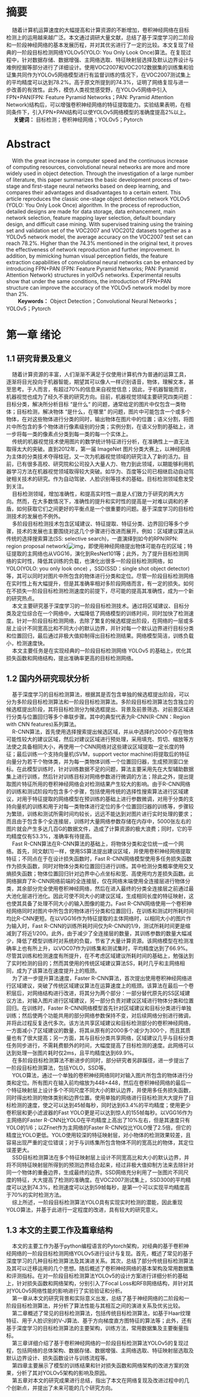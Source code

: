 # 摘要

&nbsp;&nbsp;&nbsp;&nbsp;随着计算机运算速度的大幅提高和计算资源的不断增加，卷积神经网络在目标检测上的运用越来越广泛。本文通过调研大量文献，总结了基于深度学习的二阶段和一阶段神经网络的基本发展历程，并对其优劣进行了一定的比较。本文复现了经典的一阶段目标检测网络YOLOv5(YOLO: You Only Look Once)算法。在复现过程中，针对数据存储、数据增强、主网络选取、特征映射层选择及默认边界设计与难例挖掘等部分进行了详细设计。使用VOC2007和VOC2012数据集的训练集和验证集共同作为YOLOv5网络模型进行有监督训练的情况下，在VOC2007测试集上的平均精度可以达到78.2%。高于原文所提到的74.3%，证明了网络复现与进一步改善的有效性。此外，模仿人类视觉感受野，在YOLOv5网络中引入FPN+PAN(FPN: Feature Pyramid Networks；PAN: Pyramid Attention Network)结构后，可以增强卷积神经网络的特征提取能力。实验结果表明，在相同条件下，引入FPN+PAN结构可以使YOLOv5网络模型的准确度提高2%以上。<br>&nbsp;&nbsp;&nbsp;&nbsp; **关键词：** 目标检测；卷积神经网络；YOLOv5；Pytorch

<div STYLE="page-break-after: always;"></div>

# Abstract

&nbsp;&nbsp;&nbsp;&nbsp;With the great increase in computer speed and the continuous increase of computing resources, convolutional neural networks are more and more widely used in object detection. Through the investigation of a large number of literature, this paper summarizes the basic development process of two-stage and first-stage neural networks based on deep learning, and compares their advantages and disadvantages to a certain extent. This article reproduces the classic one-stage object detection network YOLOv5 (YOLO: You Only Look Once) algorithm. In the process of reproduction, detailed designs are made for data storage, data enhancement, main network selection, feature mapping layer selection, default boundary design, and difficult case mining. With supervised training using the training set and validation set of the VOC2007 and VOC2012 datasets together as a YOLOv5 network model, the average accuracy on the VOC2007 test set can reach 78.2%. Higher than the 74.3% mentioned in the original text, it proves the effectiveness of network reproduction and further improvement. In addition, by mimicking human visual perception fields, the feature extraction capabilities of convolutional neural networks can be enhanced by introducing FPN+PAN (FPN: Feature Pyramid Networks; PAN: Pyramid Attention Network) structures in yolOv5 networks. Experimental results show that under the same conditions, the introduction of FPN+PAN structure can improve the accuracy of the YOLOv5 network model by more than 2%.<br>&nbsp;&nbsp;&nbsp;&nbsp;&nbsp;&nbsp;&nbsp;&nbsp;**Keywords：** Object Detection；Convolutional Neural Networks；YOLOv5；Pytorch

<div STYLE="page-break-after: always;"></div>

# 第一章 绪论

## 1.1 研究背景及意义

&nbsp;&nbsp;&nbsp;&nbsp;随着计算资源的丰富，人们渐渐不满足于仅使用计算机作为普通的运算工具，逐渐将目光投向于机器智能，期望其可以像人一样识别语音，物体，理解文本，甚至思考。于人而言，有超过70%的信息来自视觉信息；因此，于机器智能而言，机器视觉也成为了经久不衰的研究方向。目前，机器视觉领域主要研究四类问题：目标分类，解决所分析目标 “是什么“ 的问题，通常给定的图片中仅包含一类物体；目标检测，解决物体 “是什么，在哪里” 的问题，图片中可能包含一个或多个物体，在对这些物体进行分类的同时，输出物体在图片中的位置；语义分割，将图片中所包含的多个物体进行像素级别的分类；实例分割，在语义分割的基础上，进一步将每一类的像素点分类到每一类的每一个实体上。<br>&nbsp;&nbsp;&nbsp;&nbsp;传统的机器视觉技术使用图片的数学统计特征进行分析，在准确性上一直无法取得太大的突破。直到2012年，第一届 ImageNet 图片分类大赛上，以神经网络为主体的分类技术夺得桂冠，又一次为机器视觉领域的研究注入了新的活力。目前，已有很多高校、研究院和公司投入大量人力、物力到此领域，以期能够利用机器学习方法在机器视觉领域取得较大突破。如华为、百度等公司已相继启动自动驾驶相关技术的研究。作为自动驾驶、人脸识别等技术的基础，目标检测领域愈发受到关注。<br>&nbsp;&nbsp;&nbsp;&nbsp;目标检测领域，增加准确性，和提高实时性一直是人们致力于研究的两大方向。然而，在大多数情况下，准确性的提升和实时性的提高是一对难以调和的矛盾，如何获取它们之间更好的平衡点是一个很重要的问题。基于深度学习的目标检测技术的发展也不例外。<br>&nbsp;&nbsp;&nbsp;&nbsp;多阶段目标检测技术包含区域建议、特征提取、特征分类、边界回归等多个步骤，技术的发展也主要围绕对这几个步骤进行改进而展开。例如：区域建议算法从传统的选择搜索算法(SS: selective search)，一直演绎到如今的RPN(RPN: region proposal network)![img](file:///C:\Users\28681\AppData\Local\Temp\ksohtml\wpsEA0C.tmp.png)，即使用神经网络提出物体可能存在的区域；特征提取的主网络也从VGG16，演化到ResNet101等；此外，为了提升目标检测网络的实时性，降低其训练的负载，也演化出很多一阶段目标检测网络，如YOLO(YOLO: you only look once) ，SSD(SSD：single shot object detector)等，其可以同时对图片中所包含的物体进行分类和定位。尽管一阶段目标检测网络在实时性上有大幅提升，但是其准确率相对多阶段网络而言，有一定的损失。如何在不损失一阶段目标检测检测速度的前提下，尽可能的提高其准确性，成为一个新的研究热点。<br>&nbsp;&nbsp;&nbsp;&nbsp;本文主要研究基于深度学习的一阶段目标检测技术。通过将区域建议、目标分类及定位综合在一个网络中，大幅降低了网络模型的训练时间，同时加快了检测速度。针对一阶段目标检测网络，去除了繁复的候选框提出阶段，在网络的一层或多层上设计不同宽高比和不同大小的默认边界，并针对每一个默认边界进行目标分类和位置回归，最后通过非极大值抑制得出目标检测结果。网络模型简洁，训练负载小，检测速度快。<br>&nbsp;&nbsp;&nbsp;&nbsp;本文主要任务是在实现经典的一阶段目标检测网络 YOLOv5 的基础上，优化其损失函数和网络结构，提出准确率更高的目标检测网络。

## 1.2 国内外研究现状分析

&nbsp;&nbsp;&nbsp;&nbsp;基于深度学习的目标检测算法，根据其是否包含单独的候选框提出阶段，可以分为多阶段目标检测算法和一阶段目标检测算法。多阶段目标检测算法包含独立的候选框提出阶段，其将目标检测分为候选框提出、背景及前景筛选、对前景区域进行分类与位置回归等多个串联步骤。其中的典型代表为R-CNN(R-CNN：Region with CNN features)系列算法。<br>&nbsp;&nbsp;&nbsp;&nbsp;R-CNN算法，首先使用选择搜索提出候选区域，并从中选择约2000个存在物体可能性较大的建议区域，然后对建议区域进行预处理，采用填充、剪切、缩放等方法使之具备相同大小，再使用一个CNN网络对这些建议区域提取一定长度的特征；最后训练一个支持向量机(SVM，support vector machine)将提取后的特征向量分为若干个物体类，并为每一类物体训练一个位置回归器，生成预测窗口坐标。在此模型训练时，针对训练数据不足的问题，算法主要采用先在大型辅助数据集上进行训练，然后针对训练目标对网络参数进行微调的方法；除此之外，提出提取图片特征所用的卷积神经网络会对检测结果产生较大的影响。由于R-CNN网络的训练和测试阶段均包含多个步骤，包括使用传统的选择性搜索算法进行区域建议，对用于特征提取的网络模型在预训练的基础上进行参数微调，对用于分类的支持向量机的训练和用于对每一类物体进行定位的多个位置回归器的训练等，步骤较为繁琐，训练和测试所需时间均较长，远远不能达到对图片进行实时处理的要求；而且由于包含多个全连接层，训练时大量网络参数存储在内存中，5000张左右的图片就会产生多达几百G的数据文件，造成了计算资源的极大浪费；同时，它的平均精度仅有53.3%，准确率有待提高。<br/>&nbsp;&nbsp;&nbsp;&nbsp;Fast R-CNN算法在R-CNN算法的基础上，将物体分类和定位统一成一个网络。首先，同文献[1]一样，使用SS算法提出建议区域，并使用卷积神经网络提取特征；不同点在于在设计损失函数时，Fast R-CNN网络模型使用多任务损失函数作为损失函数，同时对物体分类和位置回归进行训练。其中检测分类概率使用交叉熵损失函数；物体位置回归针对边界中心点坐标和宽、高使用均方差损失函数。此网络摒弃了R-CNN网络前端的全连接层，仅在网络末端使用全连接层进行物体分类，其余部分完全使用卷积神经网络，然后在进入最终的分类全连接层之前通过最大池化层进行池化。因此可使不同大小的建议区域，生成相同长度的特征映射，这也使其具备了处理不同大小的输入图像的能力。Fast R-CNN网络使用一个卷积神经网络同时对图片中所包含的物体进行分类和位置回归，在训练和测试时所耗时间均比R-CNN更短。在以VGG16作为特征提取的主体网络时，以相同大小的图片作为输入时，Fast R-CNN的训练所耗时间仅为R-CNN的1/9，测试所耗时间更是缩减到了将近1/200。此外，由于减少了全连接层的数量，其训练参数的数量大幅减少，降低了模型训练时对系统的负载，节省了大量计算资源。该网络模型在检测准确率上也有所上升，以VOC07作为训练集和测试集时，平均精度达到了66.9%。尽管其训练和检测速度有所提升，在不考虑区域建议所耗时间的基础上，勉强达到了实时检测的目的；然而其使用的传统区域建议算法SS，耗时几乎和主网络相同，成为了该算法在速度提升上的瓶颈。<br/> &nbsp;&nbsp;&nbsp;&nbsp;为了进一步提升算法速度，Faster R-CNN算法，首次提出使用卷积神经网络进行区域建议，突破了传统区域建议算法在运算速度上的瓶颈。该算法在最后一个卷积层后，对网络结构进行改进，将其分为两个部分：一部分替代原先的SS区域建议方法，对输入图片进行区域建议，另一部分负责对建议区域进行物体分类和位置回归。在训练时，Faster R-CNN网络模型首先针对区域建议和目标分类进行单独训练；然后使两个功能共用的部分网络参数保持不变，对后续网络分别进行微调，并将此过程反复迭代多次。该方法共享区域建议和目标检测部分的卷积神经网络，一方面减小了区域建议的数量，将其从原有的2000多个减少为300个，而且其质量也有了很大提高；另一方面，其与目标分类共享网络，区域建议几乎与目标分类任务同步进行，不需耗费额外的时间，大幅度提高了目标检测的速度。此网络可以达到处理一张图片耗时仅2ms，且平均精度达到69.9%。<br>&nbsp;&nbsp;&nbsp;&nbsp;在多阶段目标检测算法不断进步的同时，部分研究者另辟蹊径，进一步提出了一阶段目标检测算法，包括YOLO，SSD等。<br>&nbsp;&nbsp;&nbsp;&nbsp;YOLO算法，通过一个单独的卷积神经网络同时对输入图片所包含的物体进行分类和定位。所有图片在输入前均缩放为448×448，然后在卷积神经网络的最后一个特征映射层上设计多个不同尺度不同大小的默认边界，并使用多任务损失函数，同时得出检测的物体类别和边界位置。使用单独的网络进行目标检测大大提升了目标检测的速度，使之可以达到45帧每秒，同时达到63.4%的平均精度；使用更少卷积层和更小滤波器的Fast YOLO更是可以达到惊人的155帧每秒。以VGG16作为主网络的Faster R-CNN比YOLO在平均精度上高出了10%左右，但是其速度只有YOLO的1/6；以ZFnet作为主网络的Faster R-CNN仅比YOLO慢了2.5倍，但它的精度比YOLO更低。YOLO使用较深的特征映射层，对小物体的检测效果较差，且容易出现严重的定位错误；对于与训练集所包含物体不同的宽高比的物体，其定位误差更大。<br>&nbsp;&nbsp;&nbsp;&nbsp;SSD目标检测算法在多个特征映射层上设计不同宽高比和大小的默认边界，并将不同特征映射层所得到的预测边界结合起来，经过非极大值抑制方法来去除针对同一个物体的重叠边界，生成最终的边界。SSD网络充分利用了一张图片不同尺度的特征，大大提高了检测的准确度。在VOC2007测试集上，SSD300的平均精度可以达到74.3%，检测速度可以达到59帧每秒，是第一个可以实现平均精度高于70%的实时检测方法。<br>&nbsp;&nbsp;&nbsp;&nbsp;综上所述，一阶段目标检测算法YOLO具有实现实时检测的潜能，因此重现YOLO算法，并基于此进行一定程度的改进，具有较大的研究意义。

## 1.3 本文的主要工作及篇章结构

&nbsp;&nbsp;&nbsp;&nbsp;本文的主要工作为基于python编程语言的Pytorch架构，对经典的基于卷积神经网络的一阶段目标检测网络YOLOv5进行设计与复现。首先，概述了常见的基于深度学习的几种目标检测算法及其演进关系。其次，总结了部分传统目标检测算法及其可以迁移运用的几个思想。随后概述了卷积神经网络的基本架构及常用数据集和评测指标。在对一阶段目标检测算法YOLOv5的设计方案进行详细分析的基础上，针对损失函数和网络架构，分别引入了Focal Loss和RFB网络结构，并针对其对YOLOv5网络性能的影响进行了实验验证和分析。<br>&nbsp;&nbsp;&nbsp;&nbsp;第一章从本文的研究背景和实际意义出发，总结了基于神经网络的二阶段和一阶段目标检测算法，并分析了算法性能与其相互之间的演进关系及优劣比较。<br>&nbsp;&nbsp;&nbsp;&nbsp;第二章概述了常见的目标检测算法，包括传统目标检测算法，如基于Haar纹理特征、用于人脸识别的V-J算法、基于方向梯度直方图特征的算法等；此外，还有基于深度学习的目标检测算法的主要架构，训练方法，常用数据集及主要衡量指标。<br>&nbsp;&nbsp;&nbsp;&nbsp;第三章详细介绍了基于卷积神经网络的一阶段目标检测算法YOLOv5的复现过程，包括网络的总体架构、数据存储、数据增强、主网络选取、特征映射层选取及默认边界设计、损失函数设计与训练流程等。<br>&nbsp;&nbsp;&nbsp;&nbsp;第四章主要展示了模型的训练结果和针对损失函数和网络架构的改进方案的效果，分析了其对YOLOv5架构的影响及原因。<br>&nbsp;&nbsp;&nbsp;&nbsp;第五章对本文的研究成果进行总结，指出了本文在网络复现及改进过程中的几个创新点，并提出了未来可能的几个研究方向。 

